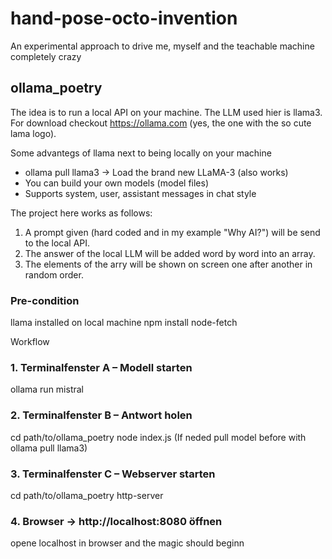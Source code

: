 # hand-pose-octo-invention
An experimental approach to drive me, myself and the teachable machine completely crazy 

## ollama_poetry
The idea is to run a local API on your machine. The LLM used hier is llama3.
For download checkout https://ollama.com (yes, the one with the so cute lama logo).

Some advantegs of llama next to being locally on your machine
- ollama pull llama3 → Load the brand new LLaMA-3 (also works)
- You can build your own models (model files)
- Supports system, user, assistant messages in chat style

The project here works as follows:
1. A prompt given (hard coded and in my example "Why AI?") will be send to the local API.
2. The answer of the local LLM will be added word by word into an array.
3. The elements of the arry will be shown on screen one after another in random order.


### Pre-condition
llama installed on local machine
npm install node-fetch

Workflow
### 1. Terminalfenster A – Modell starten
ollama run mistral

### 2. Terminalfenster B – Antwort holen
cd path/to/ollama_poetry
node index.js (If neded pull model before with ollama pull llama3)

### 3. Terminalfenster C – Webserver starten
cd path/to/ollama_poetry
http-server

### 4. Browser → http://localhost:8080 öffnen
opene localhost in browser and the magic should beginn